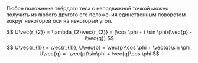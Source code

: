 Любое положение твёрдого тела с неподвижной точкой можно получить из любого другого его положения единственным поворотом вокруг некоторой оси на некоторый угол.

$$
U\vec{r_{2}} = \lambda_{2}\vec{r_{2}} = (\cos \phi + i \sin \phi)(\vec{p} - i\vec{q})
$$
$$
U\vec{r_{1}} = \vec{r_{1}}, U\vec{p} = \vec{p}\cos \phi + \vec{q}\sin \phi, U\vec{q} = -\vec{p}\sin\phi + \vec{q}\cos \phi
$$
